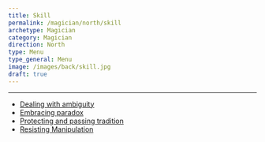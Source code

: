```yaml
---
title: Skill
permalink: /magician/north/skill
archetype: Magician
category: Magician
direction: North
type: Menu
type_general: Menu
image: /images/back/skill.jpg
draft: true
---
```


---
- [Dealing with ambiguity](/magician/north/skill/dealing_with_ambiguity)
- [Embracing paradox](/magician/north/skill/embracing_paradox)
- [Protecting and passing tradition](/magician/north/skill/protecting_and_passing_tradition)
- [Resisting Manipulation](/magician/north/skill/resisting_manipulation)
